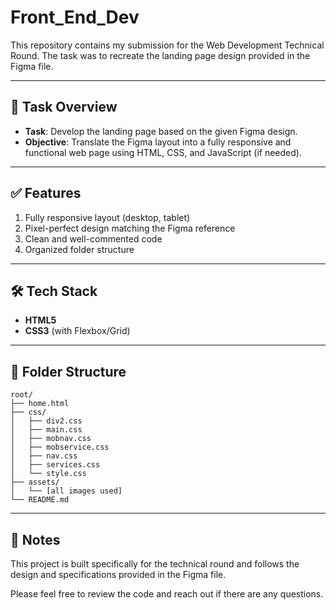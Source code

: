 # Front_End_Dev

This repository contains my submission for the Web Development Technical Round. The task was to recreate the landing page design provided in the Figma file.

---

## 📌 Task Overview

- **Task**: Develop the landing page based on the given Figma design.  
- **Objective**: Translate the Figma layout into a fully responsive and functional web page using HTML, CSS, and JavaScript (if needed).

---

## ✅ Features

1. Fully responsive layout (desktop, tablet)  
2. Pixel-perfect design matching the Figma reference  
3. Clean and well-commented code  
4. Organized folder structure

---

## 🛠️ Tech Stack

- **HTML5**  
- **CSS3** (with Flexbox/Grid)

---

## 📂 Folder Structure

```
root/
├── home.html
├── css/
│   ├── div2.css
│   ├── main.css
│   ├── mobnav.css
│   ├── mobservice.css
│   ├── nav.css
│   ├── services.css
│   └── style.css
├── assets/
│   └── [all images used]
└── README.md
```

---

## 🧾 Notes

This project is built specifically for the technical round and follows the design and specifications provided in the Figma file.

Please feel free to review the code and reach out if there are any questions.
